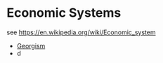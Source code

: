 # Economic Systems

see https://en.wikipedia.org/wiki/Economic_system

- [Georgism](https://en.wikipedia.org/wiki/Georgism)
- d

